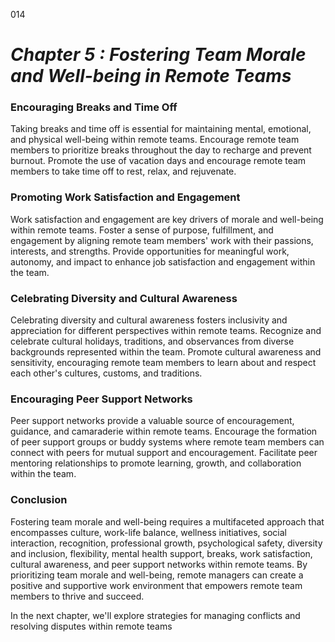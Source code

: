 014


# ***Chapter 5 : Fostering Team Morale and Well-being in Remote Teams***


### **Encouraging Breaks and Time Off**

Taking breaks and time off is essential for maintaining mental, emotional, and physical well-being within remote teams. Encourage remote team members to prioritize breaks throughout the day to recharge and prevent burnout. Promote the use of vacation days and encourage remote team members to take time off to rest, relax, and rejuvenate.

### **Promoting Work Satisfaction and Engagement**

Work satisfaction and engagement are key drivers of morale and well-being within remote teams. Foster a sense of purpose, fulfillment, and engagement by aligning remote team members' work with their passions, interests, and strengths. Provide opportunities for meaningful work, autonomy, and impact to enhance job satisfaction and engagement within the team.

### **Celebrating Diversity and Cultural Awareness**

Celebrating diversity and cultural awareness fosters inclusivity and appreciation for different perspectives within remote teams. Recognize and celebrate cultural holidays, traditions, and observances from diverse backgrounds represented within the team. Promote cultural awareness and sensitivity, encouraging remote team members to learn about and respect each other's cultures, customs, and traditions.

### **Encouraging Peer Support Networks**

Peer support networks provide a valuable source of encouragement, guidance, and camaraderie within remote teams. Encourage the formation of peer support groups or buddy systems where remote team members can connect with peers for mutual support and encouragement. Facilitate peer mentoring relationships to promote learning, growth, and collaboration within the team.

### **Conclusion**

Fostering team morale and well-being requires a multifaceted approach that encompasses culture, work-life balance, wellness initiatives, social interaction, recognition, professional growth, psychological safety, diversity and inclusion, flexibility, mental health support, breaks, work satisfaction, cultural awareness, and peer support networks within remote teams. By prioritizing team morale and well-being, remote managers can create a positive and supportive work environment that empowers remote team members to thrive and succeed.

In the next chapter, we'll explore strategies for managing conflicts and resolving disputes within remote teams

